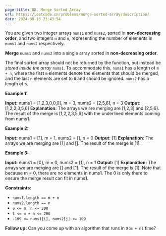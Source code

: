 ```yaml
---
page-title: 88. Merge Sorted Array
url: https://leetcode.cn/problems/merge-sorted-array/description/
date: 2024-09-16 23:43:54
---
```

You are given two integer arrays `nums1` and `nums2`, sorted in **non-decreasing order**, and two integers `m` and `n`, representing the number of elements in `nums1` and `nums2` respectively.

**Merge** `nums1` and `nums2` into a single array sorted in **non-decreasing order**.

The final sorted array should not be returned by the function, but instead be *stored inside the array* `nums1`. To accommodate this, `nums1` has a length of `m + n`, where the first `m` elements denote the elements that should be merged, and the last `n` elements are set to `0` and should be ignored. `nums2` has a length of `n`.

**Example 1:**

**Input:** nums1 = \[1,2,3,0,0,0\], m = 3, nums2 = \[2,5,6\], n = 3
**Output:** \[1,2,2,3,5,6\]
**Explanation:** The arrays we are merging are \[1,2,3\] and \[2,5,6\].
The result of the merge is \[1,2,2,3,5,6\] with the underlined elements coming from nums1.

**Example 2:**

**Input:** nums1 = \[1\], m = 1, nums2 = \[\], n = 0
**Output:** \[1\]
**Explanation:** The arrays we are merging are \[1\] and \[\].
The result of the merge is \[1\].

**Example 3:**

**Input:** nums1 = \[0\], m = 0, nums2 = \[1\], n = 1
**Output:** \[1\]
**Explanation:** The arrays we are merging are \[\] and \[1\].
The result of the merge is \[1\].
Note that because m = 0, there are no elements in nums1. The 0 is only there to ensure the merge result can fit in nums1.

**Constraints:**

-   `nums1.length == m + n`
-   `nums2.length == n`
-   `0 <= m, n <= 200`
-   `1 <= m + n <= 200`
-   `-109 <= nums1[i], nums2[j] <= 109`

**Follow up:** Can you come up with an algorithm that runs in `O(m + n)` time?
